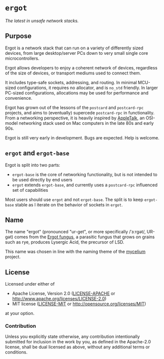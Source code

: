 # `ergot`

*The latest in unsafe network stacks.*

## Purpose

Ergot is a network stack that can run on a variety of differently sized devices, from large desktop/server PCs down to very small single core microcontrollers.

Ergot allows developers to enjoy a coherent network of devices, regardless of the size of devices, or transport mediums used to connect them.

It includes type-safe sockets, addressing, and routing. In minimal MCU-sized configurations, it requires no allocator, and is `no_std` friendly. In larger PC-sized configurations, allocations may be used for performance and convenience.

Ergot has grown out of the lessons of the `postcard` and `postcard-rpc` projects, and aims to (eventually) supercede `postcard-rpc` in functionality. From a networking perspective, it is heavily inspired by [AppleTalk](https://en.wikipedia.org/wiki/AppleTalk), an OSI-model networking stack used on Mac computers in the late 80s and early 90s.

Ergot is still very early in development. Bugs are expected. Help is welcome.

## `ergot` and `ergot-base`

Ergot is split into two parts:

* `ergot-base` is the core of networking functionality, but is not intended to be used directly by end users
* `ergot` extends `ergot-base`, and currently uses a `postcard-rpc` influenced set of capabilities

Most users should use `ergot` and not `ergot-base`. The split is to keep `ergot-base` stable as I iterate on the behavior of sockets in `ergot`.

## Name

The name "ergot" (pronounced "ur-get",  or more specifically /ˈɜːrɡət/, UR-gət) comes from the [Ergot fungus](https://en.wikipedia.org/wiki/Ergot), a parasitic fungus that grows on grains such as rye, produces Lysergic Acid, the precursor of LSD.

This name was chosen in line with the naming theme of the [mycelium](https://github.com/hawkw/mycelium/) project.

## License

Licensed under either of

- Apache License, Version 2.0 ([LICENSE-APACHE](LICENSE-APACHE) or
  <http://www.apache.org/licenses/LICENSE-2.0>)
- MIT license ([LICENSE-MIT](LICENSE-MIT) or <http://opensource.org/licenses/MIT>)

at your option.

### Contribution

Unless you explicitly state otherwise, any contribution intentionally submitted
for inclusion in the work by you, as defined in the Apache-2.0 license, shall be
dual licensed as above, without any additional terms or conditions.
